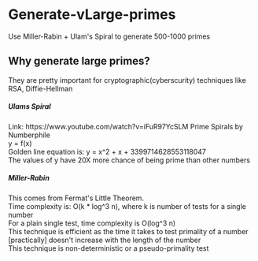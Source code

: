 # Generate-vLarge-primes
Use Miller-Rabin + Ulam's Spiral to generate 500-1000 primes

<h2>Why generate large primes?</h2>
They are pretty important for cryptographic(cyberscurity) techniques like RSA, Diffie-Hellman<br>

<h5>Ulams Spiral</h5>
Link: https://www.youtube.com/watch?v=iFuR97YcSLM   Prime Spirals by Numberphile<br>
y = f(x)<br>
Golden line equation is: y = x^2 + x + 3399714628553118047 <br>
The values of y have 20X more chance of being prime than other numbers<br>

<h5>Miller-Rabin</h5>
This comes from Fermat's Little Theorem.<br>
Time complexity is: O(k  *  log^3 n), where k is number of tests for a single number<br>
For a plain single test, time complexity is O(log^3 n)<br>
This technique is efficient as the time it takes to test primality of a number [practically] doesn't increase with the length of the number<br>
This technique is non-deterministic or a pseudo-primality test<br>
